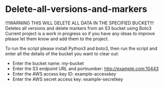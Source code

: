 # Delete-all-versions-and-markers
!!!WARNING THIS WILL DELETE ALL DATA IN THE SPECIFIED BUCKET!!!
Deletes all versions and delete markers from an S3 bucket using Boto3
Current project is a work in progress so if you have any ideas to improve please let them know and add them to the project.

To run the script please install Python3 and boto3, then run the script and enter all the details of the bucket you want to clear out:
- Enter the bucket name: my-bucket
- Enter the S3 endpoint URL and portnumber: http://example.com:10443
- Enter the AWS access key ID: example-accesskey
- Enter the AWS secret access key: example-secretkey

